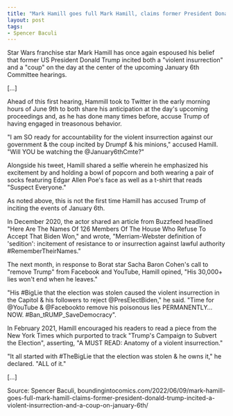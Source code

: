 ```yaml
---
title: "Mark Hamill goes full Mark Hamill, claims former President Donald Trump incited a 'violent insurrection' and a 'coup' on January 6th"
layout: post
tags:
- Spencer Baculi
---
```


Star Wars franchise star Mark Hamill has once again espoused his belief that former US President Donald Trump incited both a "violent insurrection" and a "coup" on the day at the center of the upcoming January 6th Committee hearings.

[…]

Ahead of this first hearing, Hammill took to Twitter in the early morning hours of June 9th to both share his anticipation at the day's upcoming proceedings and, as he has done many times before, accuse Trump of having engaged in treasonous behavior.

"I am SO ready for accountability for the violent insurrection against our government & the coup incited by Drumpf & his minions," accused Hamill. "Will YOU be watching the @January6thCmte?"

Alongside his tweet, Hamill shared a selfie wherein he emphasized his excitement by and holding a bowl of popcorn and both wearing a pair of socks featuring Edgar Allen Poe's face as well as a t-shirt that reads "Suspect Everyone."

As noted above, this is not the first time Hamill has accused Trump of inciting the events of January 6th.

In December 2020, the actor shared an article from Buzzfeed headlined "Here Are The Names Of 126 Members Of The House Who Refuse To Accept That Biden Won," and wrote, "Merriam-Webster definition of 'sedition': incitement of resistance to or insurrection against lawful authority #RememberTheirNames."

The next month, in response to Borat star Sacha Baron Cohen's call to "remove Trump" from Facebook and YouTube, Hamill opined, "His 30,000+ lies won't end when he leaves."

"His #BigLie that the election was stolen caused the violent insurrection in the Capitol & his followers to reject @PresElectBiden," he said. "Time for @YouTube & @Facebookto remove his poisonous lies PERMANENTLY… NOW. #Ban\_tRUMP\_SaveDemocracy".

In February 2021, Hamill encouraged his readers to read a piece from the New York Times which purported to track "Trump's Campaign to Subvert the Election", asserting, "A MUST READ: Anatomy of a violent insurrection."

"It all started with #TheBigLie that the election was stolen & he owns it," he declared. "ALL of it."

[…]

Source: Spencer Baculi, boundingintocomics.com/2022/06/09/mark-hamill-goes-full-mark-hamill-claims-former-president-donald-trump-incited-a-violent-insurrection-and-a-coup-on-january-6th/

